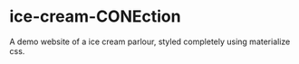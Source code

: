 # ice-cream-CONEction
A demo website of a ice cream parlour, styled completely using materialize css.
